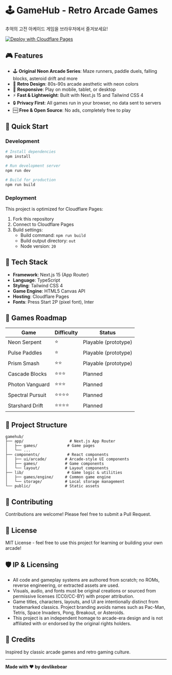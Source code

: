 # 🕹️ GameHub - Retro Arcade Games

추억의 고전 아케이드 게임을 브라우저에서 즐겨보세요!

[![Deploy with Cloudflare Pages](https://deploy.workers.cloudflare.com/button)](https://deploy.workers.cloudflare.com/?url=https://github.com/devlikebear/gamehub)

## 🎮 Features

- 🕹️ **Original Neon Arcade Series**: Maze runners, paddle duels, falling blocks, asteroid drift and more
- 🎨 **Retro Design**: 80s-90s arcade aesthetic with neon colors
- 📱 **Responsive**: Play on mobile, tablet, or desktop
- ⚡ **Fast & Lightweight**: Built with Next.js 15 and Tailwind CSS 4
- 🔒 **Privacy First**: All games run in your browser, no data sent to servers
- 🆓 **Free & Open Source**: No ads, completely free to play

## 🚀 Quick Start

### Development

```bash
# Install dependencies
npm install

# Run development server
npm run dev

# Build for production
npm run build
```

### Deployment

This project is optimized for Cloudflare Pages:

1. Fork this repository
2. Connect to Cloudflare Pages
3. Build settings:
   - Build command: `npm run build`
   - Build output directory: `out`
   - Node version: `20`

## 🎨 Tech Stack

- **Framework**: Next.js 15 (App Router)
- **Language**: TypeScript
- **Styling**: Tailwind CSS 4
- **Game Engine**: HTML5 Canvas API
- **Hosting**: Cloudflare Pages
- **Fonts**: Press Start 2P (pixel font), Inter

## 🎯 Games Roadmap

| Game | Difficulty | Status |
|------|-----------|--------|
| Neon Serpent | ⭐ | Playable (prototype) |
| Pulse Paddles | ⭐ | Playable (prototype) |
| Prism Smash | ⭐⭐ | Playable (prototype) |
| Cascade Blocks | ⭐⭐⭐ | Planned |
| Photon Vanguard | ⭐⭐⭐ | Planned |
| Spectral Pursuit | ⭐⭐⭐⭐ | Planned |
| Starshard Drift | ⭐⭐⭐⭐ | Planned |

## 📁 Project Structure

```
gamehub/
├── app/                    # Next.js App Router
│   ├── games/             # Game pages
│   └── ...
├── components/            # React components
│   ├── ui/arcade/        # Arcade-style UI components
│   ├── games/            # Game components
│   └── layout/           # Layout components
├── lib/                   # Game logic & utilities
│   ├── games/engine/     # Common game engine
│   └── storage/          # Local storage management
└── public/               # Static assets

```

## 🤝 Contributing

Contributions are welcome! Please feel free to submit a Pull Request.

## 📄 License

MIT License - feel free to use this project for learning or building your own arcade!

## 🛡️ IP & Licensing

- All code and gameplay systems are authored from scratch; no ROMs, reverse engineering, or extracted assets are used.
- Visuals, audio, and fonts must be original creations or sourced from permissive licenses (CC0/CC-BY) with proper attribution.
- Game titles, characters, layouts, and UI are intentionally distinct from trademarked classics. Project branding avoids names such as Pac-Man, Tetris, Space Invaders, Pong, Breakout, or Asteroids.
- This project is an independent homage to arcade-era design and is not affiliated with or endorsed by the original rights holders.

## 🙏 Credits

Inspired by classic arcade games and retro gaming culture.

---

**Made with ❤️ by devlikebear**
